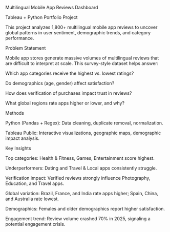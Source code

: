 Multilingual Mobile App Reviews Dashboard

Tableau + Python Portfolio Project

This project analyzes 1,800+ multilingual mobile app reviews to uncover global patterns in user sentiment, demographic trends, and category performance.

Problem Statement

Mobile app stores generate massive volumes of multilingual reviews that are difficult to interpret at scale.
This survey-style dataset helps answer:

Which app categories receive the highest vs. lowest ratings?

Do demographics (age, gender) affect satisfaction?

How does verification of purchases impact trust in reviews?

What global regions rate apps higher or lower, and why?

Methods

Python (Pandas + Regex): Data cleaning, duplicate removal, normalization.

Tableau Public: Interactive visualizations, geographic maps, demographic impact analysis.

Key Insights

Top categories: Health & Fitness, Games, Entertainment score highest.

Underperformers: Dating and Travel & Local apps consistently struggle.

Verification impact: Verified reviews strongly influence Photography, Education, and Travel apps.

Global variation: Brazil, France, and India rate apps higher; Spain, China, and Australia rate lowest.

Demographics: Females and older demographics report higher satisfaction.

Engagement trend: Review volume crashed 70% in 2025, signaling a potential engagement crisis.
